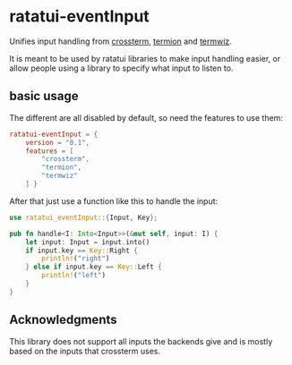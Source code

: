 # ratatui-eventInput

Unifies input handling from [crossterm](https://docs.rs/crossterm/latest/crossterm/), [termion](https://docs.rs/termion/latest/termion/) and [termwiz](https://docs.rs/termwiz/latest/termwiz/).

It is meant to be used by ratatui libraries to make input handling easier, or allow people using a library to specify what input to listen to.

## basic usage

The different are all disabled by default, so need the features to use them:
```toml
ratatui-eventInput = { 
    version = "0.1", 
    features = [
        "crossterm", 
        "termion", 
        "termwiz"
    ] }
```

After that just use a function like this to handle the input:
```rust
use ratatui_eventInput::{Input, Key};

pub fn handle<I: Into<Input>>(&mut self, input: I) {
    let input: Input = input.into()
    if input.key == Key::Right {
        println!("right")
    } else if input.key == Key::Left {
        println!("left")
    }
}
```


## Acknowledgments

This library does not support all inputs the backends give and is mostly based on the inputs that crossterm uses.


